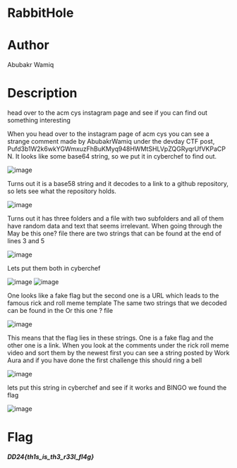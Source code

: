 # RabbitHole


# Author 
Abubakr Wamiq


# Description
head over to the acm cys instagram page and see if you can find out something interesting


When you head over to the instagram page of acm cys you can see a strange comment made by AbubakrWamiq under the devday CTF post, Pufd3b1W2k6wkYGWmxuzFhBuKMyq948HWMtSHLVpZQGRyqrUfVKPaCPN.
It looks like some base64 string, so we put it in cyberchef to find out.


![image](https://github.com/0xZainRaza/DevDay24-CTF-Writeups/assets/121969132/ed4366a2-33e0-4bd3-9d98-222e7b22d0cb)


Turns out it is a base58 string and it decodes to a link to a github repository, so lets see what the repository holds.


![image](https://github.com/0xZainRaza/DevDay24-CTF-Writeups/assets/121969132/ceff7987-48a0-47db-9aeb-1c7fa90e52bb)


Turns out it has three folders and a file with two subfolders and all of them have random data and text that seems irrelevant.
When going through the May be this one? file there are two strings that can be found at the end of lines 3 and 5


![image](https://github.com/0xZainRaza/DevDay24-CTF-Writeups/assets/121969132/79709b0e-d612-42af-a8c9-ba453d6f63bf)


Lets put them both in cyberchef


![image](https://github.com/0xZainRaza/DevDay24-CTF-Writeups/assets/121969132/40e271bc-9305-4d7d-a38c-cc113f639006)
![image](https://github.com/0xZainRaza/DevDay24-CTF-Writeups/assets/121969132/5ebb026d-a7b9-4637-a791-125b6b4d0e92)


One looks like a fake flag but the second one is a URL which leads to the famous rick and roll meme template
The same two strings that we decoded can be found in the Or this one ? file


![image](https://github.com/0xZainRaza/DevDay24-CTF-Writeups/assets/121969132/629db2db-96be-4977-982b-d2b9f3ac5348)


This means that the flag lies in these strings. One is a fake flag and the other one is a link. 
When you look at the comments under the rick roll meme video and sort them by the newest first you can see a string posted by Work Aura and if you have done the first challenge this should ring a bell


![image](https://github.com/0xZainRaza/DevDay24-CTF-Writeups/assets/121969132/0b7703d6-3eca-4580-a7e4-d876777c6084)


lets put this string in cyberchef and see if it works and BINGO we found the flag


![image](https://github.com/0xZainRaza/DevDay24-CTF-Writeups/assets/121969132/7f24c291-8601-4322-a7a6-198716c83342)


# Flag
_**DD24{th1s_is_th3_r33l_fl4g}**_
